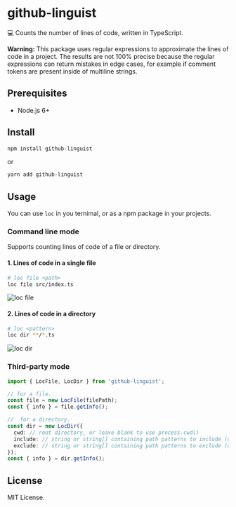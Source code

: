 # github-linguist

💻 Counts the number of lines of code, written in TypeScript.

**Warning:** This package uses regular expressions to approximate the lines of code in a project. The
results are not 100% precise because the regular expressions can return mistakes in edge
cases, for example if comment tokens are present inside of multiline strings.

## Prerequisites

- Node.js 6+

## Install

```bash
npm install github-linguist
```

or

```bash
yarn add github-linguist
```

## Usage

You can use `loc` in you ternimal, or as a npm package in your projects.

### Command line mode

Supports counting lines of code of a file or directory.

#### 1. Lines of code in a single file

```bash
# loc file <path>
loc file src/index.ts
```

![loc file <path>](https://user-images.githubusercontent.com/3739221/31838697-9fdec114-b5a3-11e7-890e-795444bc9400.png)

#### 2. Lines of code in a directory

```bash
# loc <pattern>
loc dir **/*.ts
```

![loc dir <pattern>](https://user-images.githubusercontent.com/3739221/31838695-9f94a340-b5a3-11e7-914a-91629d2cfa9f.png)

### Third-party mode

```ts
import { LocFile, LocDir } from 'github-linguist';

// for a file.
const file = new LocFile(filePath);
const { info } = file.getInfo();

//  for a directory.
const dir = new LocDir({
  cwd: // root directory, or leave blank to use process.cwd()
  include: // string or string[] containing path patterns to include (default include all)
  exclude: // string or string[] containing path patterns to exclude (default exclude none)
});
const { info } = dir.getInfo();
```

## License

MIT License.
